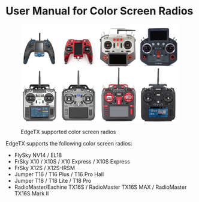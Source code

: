 # User Manual for Color Screen Radios

<figure><img src="../../.gitbook/assets/colorradios.jpg" alt=""><figcaption><p>EdgeTX supported color screen radios</p></figcaption></figure>

EdgeTX supports the following color screen radios:

* FlySky NV14 / EL18
* FrSky X10 / X10S / X10 Express / X10S Express
* FrSky X12S / X12S-IRSM
* Jumper T16 / T16 Plus / T16 Pro Hall
* Jumper T18 / T18 Lite / T18 Pro
* RadioMaster/Eachine TX16S / RadioMaster TX16S MAX / RadioMaster TX16S Mark II
